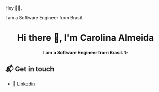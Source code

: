 


Hey 👋🏻,

I am a Software Engineer from Brasil. 




<h1 align="center">Hi there 👋, I'm Carolina Almeida</h1>

<h4 align="center"Hey 👋🏻,

I am a Software Engineer from Brasil. ✨</h4>

<!--align="center"
<p>-->
## 📬 Get in touch

- :link: [Linkedin](https://www.linkedin.com/in/anacalbuquerque/)



<!--
**cgalmeida/cgalmeida** is a ✨ _special_ ✨ repository because its `README.md` (this file) appears on your GitHub profile.

Here are some ideas to get you started:

- 🔭 I’m currently working on ...
- 🌱 I’m currently learning ...
- 👯 I’m looking to collaborate on ...
- 🤔 I’m looking for help with ...
- 💬 Ask me about ...
- 📫 How to reach me: ...
- 😄 Pronouns: ...
- ⚡ Fun fact: ...
 -:chart_with_upwards_trend:  My GitHub Stats: 
-->

